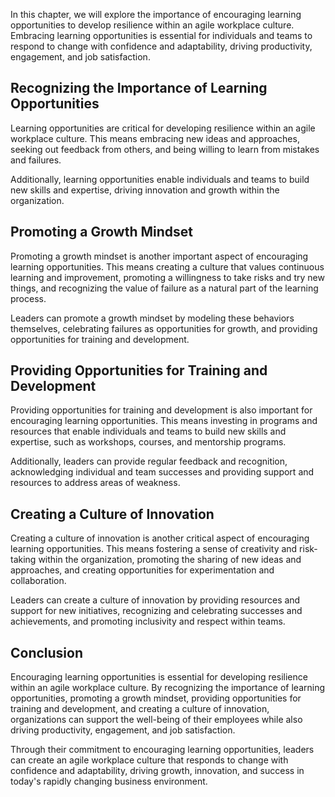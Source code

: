 
In this chapter, we will explore the importance of encouraging learning opportunities to develop resilience within an agile workplace culture. Embracing learning opportunities is essential for individuals and teams to respond to change with confidence and adaptability, driving productivity, engagement, and job satisfaction.

Recognizing the Importance of Learning Opportunities
----------------------------------------------------

Learning opportunities are critical for developing resilience within an agile workplace culture. This means embracing new ideas and approaches, seeking out feedback from others, and being willing to learn from mistakes and failures.

Additionally, learning opportunities enable individuals and teams to build new skills and expertise, driving innovation and growth within the organization.

Promoting a Growth Mindset
--------------------------

Promoting a growth mindset is another important aspect of encouraging learning opportunities. This means creating a culture that values continuous learning and improvement, promoting a willingness to take risks and try new things, and recognizing the value of failure as a natural part of the learning process.

Leaders can promote a growth mindset by modeling these behaviors themselves, celebrating failures as opportunities for growth, and providing opportunities for training and development.

Providing Opportunities for Training and Development
----------------------------------------------------

Providing opportunities for training and development is also important for encouraging learning opportunities. This means investing in programs and resources that enable individuals and teams to build new skills and expertise, such as workshops, courses, and mentorship programs.

Additionally, leaders can provide regular feedback and recognition, acknowledging individual and team successes and providing support and resources to address areas of weakness.

Creating a Culture of Innovation
--------------------------------

Creating a culture of innovation is another critical aspect of encouraging learning opportunities. This means fostering a sense of creativity and risk-taking within the organization, promoting the sharing of new ideas and approaches, and creating opportunities for experimentation and collaboration.

Leaders can create a culture of innovation by providing resources and support for new initiatives, recognizing and celebrating successes and achievements, and promoting inclusivity and respect within teams.

Conclusion
----------

Encouraging learning opportunities is essential for developing resilience within an agile workplace culture. By recognizing the importance of learning opportunities, promoting a growth mindset, providing opportunities for training and development, and creating a culture of innovation, organizations can support the well-being of their employees while also driving productivity, engagement, and job satisfaction.

Through their commitment to encouraging learning opportunities, leaders can create an agile workplace culture that responds to change with confidence and adaptability, driving growth, innovation, and success in today's rapidly changing business environment.
